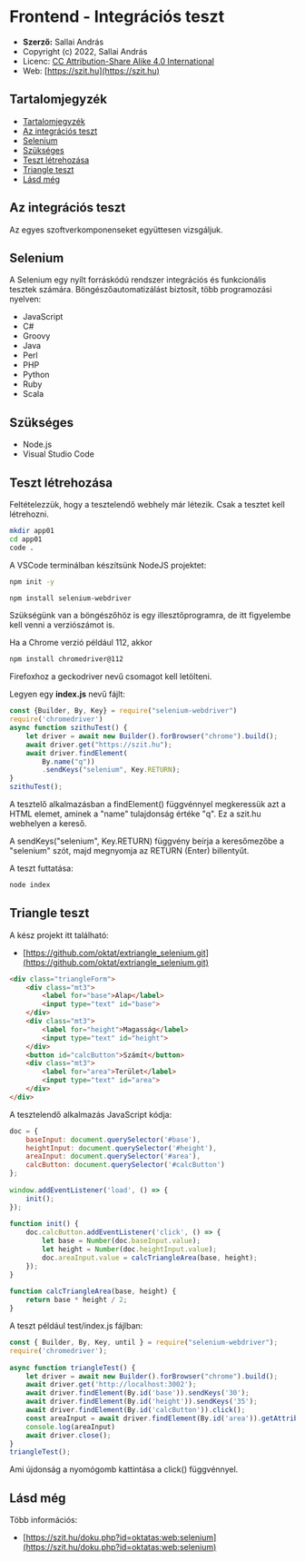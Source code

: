 # Frontend - Integrációs teszt

* **Szerző:** Sallai András
* Copyright (c) 2022, Sallai András
* Licenc: [CC Attribution-Share Alike 4.0 International](https://creativecommons.org/licenses/by-sa/4.0/)
* Web: [https://szit.hu](https://szit.hu)

## Tartalomjegyzék

* [Tartalomjegyzék](#tartalomjegyzék)
* [Az integrációs teszt](#az-integrációs-teszt)
* [Selenium](#selenium)
* [Szükséges](#szükséges)
* [Teszt létrehozása](#teszt-létrehozása)
* [Triangle teszt](#triangle-teszt)
* [Lásd még](#lásd-még)

## Az integrációs teszt

Az egyes szoftverkomponenseket együttesen vizsgáljuk.

## Selenium

A Selenium egy nyílt forráskódú rendszer integrációs és funkcionális tesztek számára. Böngészőautomatizálást biztosít, több programozási nyelven:

* JavaScript
* C#
* Groovy
* Java
* Perl
* PHP
* Python
* Ruby
* Scala

## Szükséges

* Node.js
* Visual Studio Code

## Teszt létrehozása

Feltételezzük, hogy a tesztelendő webhely már létezik. Csak a tesztet kell létrehozni.

```bash
mkdir app01
cd app01
code .
```

A VSCode terminálban készítsünk NodeJS projektet:

```bash
npm init -y
```

```bash
npm install selenium-webdriver
```

Szükségünk van a böngészőhöz is egy illesztőprogramra, de itt figyelembe kell venni a verziószámot is.

Ha a Chrome verzió például 112, akkor

```bash
npm install chromedriver@112
```

Firefoxhoz a geckodriver nevű csomagot kell letölteni.

Legyen egy **index.js** nevű fájlt:

```javascript
const {Builder, By, Key} = require("selenium-webdriver")
require('chromedriver')
async function szithuTest() {
    let driver = await new Builder().forBrowser("chrome").build();
    await driver.get("https://szit.hu");
    await driver.findElement(
        By.name("q"))
        .sendKeys("selenium", Key.RETURN);
}
szithuTest();
```

A tesztelő alkalmazásban a findElement() függvénnyel megkeressük azt a HTML elemet, aminek a "name" tulajdonság értéke "q". Ez a szit.hu webhelyen a kereső.

A sendKeys("selenium", Key.RETURN) függvény beírja a keresőmezőbe a "selenium" szót, majd megnyomja az RETURN (Enter) billentyűt.

A teszt futtatása:

```bash
node index
```

## Triangle teszt

A kész projekt itt található:

* [https://github.com/oktat/extriangle_selenium.git](https://github.com/oktat/extriangle_selenium.git)

```html
<div class="triangleForm">
    <div class="mt3">
        <label for="base">Alap</label>
        <input type="text" id="base">
    </div>
    <div class="mt3">
        <label for="height">Magasság</label>
        <input type="text" id="height">
    </div>
    <button id="calcButton">Számít</button>
    <div class="mt3">
        <label for="area">Terület</label>
        <input type="text" id="area">
    </div>
</div>
```

A tesztelendő alkalmazás JavaScript kódja:

```javascript
doc = {
    baseInput: document.querySelector('#base'),
    heightInput: document.querySelector('#height'),
    areaInput: document.querySelector('#area'),
    calcButton: document.querySelector('#calcButton')
};
 
window.addEventListener('load', () => {
    init();
});
 
function init() {
    doc.calcButton.addEventListener('click', () => {
        let base = Number(doc.baseInput.value);
        let height = Number(doc.heightInput.value);
        doc.areaInput.value = calcTriangleArea(base, height);
    });
}
 
function calcTriangleArea(base, height) {
    return base * height / 2;
}
```

A teszt például test/index.js fájlban:

```javascript
const { Builder, By, Key, until } = require("selenium-webdriver");
require('chromedriver');
 
async function triangleTest() {
    let driver = await new Builder().forBrowser("chrome").build();
    await driver.get('http://localhost:3002');
    await driver.findElement(By.id('base')).sendKeys('30');
    await driver.findElement(By.id('height')).sendKeys('35');
    await driver.findElement(By.id('calcButton')).click();
    const areaInput = await driver.findElement(By.id('area')).getAttribute('value');
    console.log(areaInput)
    await driver.close();
}
triangleTest();
```

Ami újdonság a nyomógomb kattintása a click() függvénnyel.

## Lásd még

Több információs:

* [https://szit.hu/doku.php?id=oktatas:web:selenium](https://szit.hu/doku.php?id=oktatas:web:selenium)
